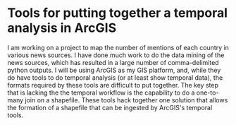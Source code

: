 # Tools for putting together a temporal analysis in ArcGIS
I am working on a project to map the number of mentions of each country in various news sources.
I have done much work to do the data mining of the news sources, which has resulted in a large number of comma-delimited python outputs.
I will be using ArcGIS as my GIS platform, and, while they do have tools to do temporal analysis (or at least show temporal data), the formats required by these tools are difficult to put together.
The key step that is lacking the the temporal workflow is the capability to do a one-to-many join on a shapefile.  These tools hack together one solution that allows the formation of a shapefile that can be ingested by ArcGIS's temporal tools.



